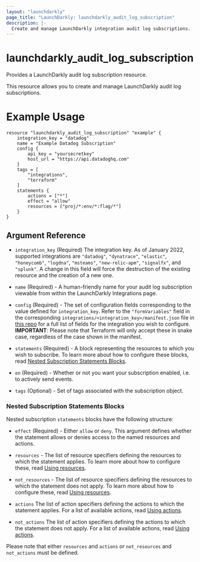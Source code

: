 ```yaml
---
layout: "launchdarkly"
page_title: "LaunchDarkly: launchdarkly_audit_log_subscription"
description: |-
  Create and manage LaunchDarkly integration audit log subscriptions.
---
```


# launchdarkly_audit_log_subscription

Provides a LaunchDarkly audit log subscription resource.

This resource allows you to create and manage LaunchDarkly audit log subscriptions.

# Example Usage

```hcl
resource "launchdarkly_audit_log_subscription" "example" {
	integration_key = "datadog"
	name = "Example Datadog Subscription"
	config {
        api_key = "yoursecretkey"
		host_url = "https://api.datadoghq.com"
    }
	tags = [
		"integrations",
		"terraform"
	]
	statements {
		actions = ["*"]
		effect = "allow"
		resources = ["proj/*:env/*:flag/*"]
	}
}
```

## Argument Reference

- `integration_key` (Required) The integration key. As of January 2022, supported integrations are `"datadog"`, `"dynatrace"`, `"elastic"`, `"honeycomb"`, `"logdna"`, `"msteams"`, `"new-relic-apm"`, `"signalfx"`, and `"splunk"`. A change in this field will force the destruction of the existing resource and the creation of a new one.

- `name` (Required) - A human-friendly name for your audit log subscription viewable from within the LaunchDarkly Integrations page.

- `config` (Required) - The set of configuration fields corresponding to the value defined for `integration_key`. Refer to the `"formVariables"` field in the corresponding `integrations/<integration_key>/manifest.json` file in [this repo](https://github.com/launchdarkly/integration-framework/tree/master/integrations) for a full list of fields for the integration you wish to configure. **IMPORTANT**: Please note that Terraform will only accept these in snake case, regardless of the case shown in the manifest.

- `statements` (Required) - A block representing the resources to which you wish to subscribe. To learn more about how to configure these blocks, read [Nested Subscription Statements Blocks](#nested-subscription-statements-blocks).

- `on` (Required) - Whether or not you want your subscription enabled, i.e. to actively send events.

- `tags` (Optional) - Set of tags associated with the subscription object.

### Nested Subscription Statements Blocks

Nested subscription `statements` blocks have the following structure:

- `effect` (Required) - Either `allow` or `deny`. This argument defines whether the statement allows or denies access to the named resources and actions.

- `resources` - The list of resource specifiers defining the resources to which the statement applies. To learn more about how to configure these, read [Using resources](https://docs.launchdarkly.com/home/members/role-resources).

- `not_resources` - The list of resource specifiers defining the resources to which the statement does not apply. To learn more about how to configure these, read [Using resources](https://docs.launchdarkly.com/home/members/role-resources).

- `actions` The list of action specifiers defining the actions to which the statement applies. For a list of available actions, read [Using actions](https://docs.launchdarkly.com/home/members/role-actions).

- `not_actions` The list of action specifiers defining the actions to which the statement does not apply. For a list of available actions, read [Using actions](https://docs.launchdarkly.com/home/members/role-actions).

Please note that either `resources` and `actions` _or_ `not_resources` and `not_actions` must be defined.
